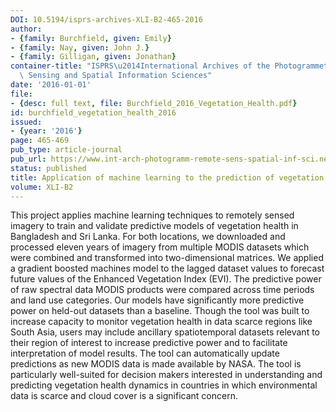 ```yaml
---
DOI: 10.5194/isprs-archives-XLI-B2-465-2016
author:
- {family: Burchfield, given: Emily}
- {family: Nay, given: John J.}
- {family: Gilligan, given: Jonathan}
container-title: "ISPRS\u2014International Archives of the Photogrammetry, Remote\
  \ Sensing and Spatial Information Sciences"
date: '2016-01-01'
file:
- {desc: full text, file: Burchfield_2016_Vegetation_Health.pdf}
id: burchfield_vegetation_health_2016
issued:
- {year: '2016'}
page: 465-469
pub_type: article-journal
pub_url: https://www.int-arch-photogramm-remote-sens-spatial-inf-sci.net/XLI-B2/465/2016/
status: published
title: Application of machine learning to the prediction of vegetation health
volume: XLI-B2
---
```

This project applies machine learning techniques to remotely sensed imagery to train and validate predictive models of vegetation health in Bangladesh and Sri Lanka. For both locations, we downloaded and processed eleven years of imagery from multiple MODIS datasets which were combined and transformed into two-dimensional matrices. We applied a gradient boosted machines model to the lagged dataset values to forecast future values of the Enhanced Vegetation Index (EVI). The predictive power of raw spectral data MODIS products were compared across time periods and land use categories. Our models have significantly more predictive power on held-out datasets than a baseline. Though the tool was built to increase capacity to monitor vegetation health in data scarce regions like South Asia, users may include ancillary spatiotemporal datasets relevant to their region of interest to increase predictive power and to facilitate interpretation of model results. The tool can automatically update predictions as new MODIS data is made available by NASA. The tool is particularly well-suited for decision makers interested in understanding and predicting vegetation health dynamics in countries in which environmental data is scarce and cloud cover is a significant concern.
